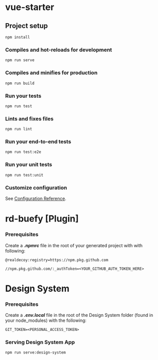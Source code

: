 # vue-starter

## Project setup

```
npm install
```

### Compiles and hot-reloads for development

```
npm run serve
```

### Compiles and minifies for production

```
npm run build
```

### Run your tests

```
npm run test
```

### Lints and fixes files

```
npm run lint
```

### Run your end-to-end tests

```
npm run test:e2e
```

### Run your unit tests

```
npm run test:unit
```

### Customize configuration

See [Configuration Reference](https://cli.vuejs.org/config/).

# rd-buefy [Plugin] 

### Prerequisites

Create a **_.npmrc_** file in the root of your generated project with with following:

`@realdecoy:registry=https://npm.pkg.github.com`

`//npm.pkg.github.com/:_authToken=<YOUR_GITHUB_AUTH_TOKEN_HERE>`

# Design System

### Prerequisites

Create a **_.env.local_** file in the root of the Design System folder (found in your node_modules) with the following:

`GIT_TOKEN=<PERSONAL_ACCESS_TOKEN>`

### Serving Design System App

<!-- > To serve the design system web app run the following command:  -->
``` 
npm run serve:design-system
```
